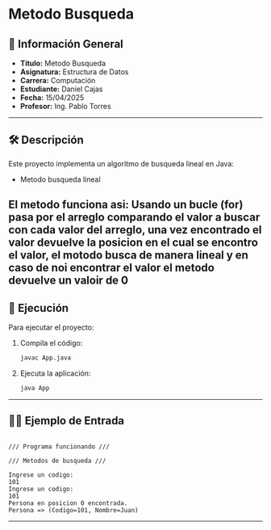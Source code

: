 
# Metodo Busqueda

## 📌 Información General

- **Título:** Metodo Busqueda
- **Asignatura:** Estructura de Datos
- **Carrera:** Computación
- **Estudiante:** Daniel Cajas
- **Fecha:** 15/04/2025
- **Profesor:** Ing. Pablo Torres

---

## 🛠️ Descripción

Este proyecto implementa un algoritmo de busqueda lineal en Java:
- Metodo busqueda lineal

El metodo funciona asi: 
Usando un bucle (for) pasa por el arreglo comparando el valor a buscar con 
cada valor del arreglo, una vez encontrado el valor devuelve la posicion 
en el cual se encontro el valor, el motodo busca de manera lineal y en 
caso de noi encontrar el valor el metodo devuelve un valoir de 0
---

## 🚀 Ejecución

Para ejecutar el proyecto:

1. Compila el código:
    ```bash
    javac App.java
    ```
2. Ejecuta la aplicación:
    ```bash
    java App
    ```

---

## 🧑‍💻 Ejemplo de Entrada

```plaintext

/// Programa funcionando ///

/// Metodos de busqueda ///

Ingrese un codigo:
101
Ingrese un codigo:
101
Persona en posicion 0 encontrada.
Persona => (Codigo=101, Nombre=Juan)

```

---
